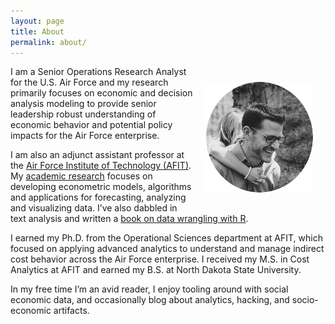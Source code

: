 ```yaml
---
layout: page
title: About
permalink: about/
---
```



<center>
<img src="/public/images/logo.png" alt="Brad" align="right" vspace="25" hspace="20">
</center> 


<p>
I am a Senior Operations Research Analyst for the U.S. Air Force and my research primarily focuses on economic and decision analysis modeling to provide senior leadership robust understanding of economic behavior and potential policy impacts for the Air Force enterprise. 
</p>

<p>
I am also an adjunct assistant professor at the <a href="http://www.afit.edu/">Air Force Institute of Technology (AFIT)</a>. My <a href="http://bradleyboehmke.github.io/cv/#publications">academic research</a> focuses on developing econometric models, algorithms and applications for forecasting, analyzing and visualizing data. I’ve also dabbled in text analysis and written a <a href="https://leanpub.com/datawranglingwithr">book on data wrangling with R</a>.  
</p>

<p>
I earned my Ph.D. from the Operational Sciences department at AFIT, which focused on applying advanced analytics to understand and manage indirect cost behavior across the Air Force enterprise. I received my M.S. in Cost Analytics at AFIT and earned my B.S. at North Dakota State University. 
<p>

</p>
In my free time I’m an avid reader, I enjoy tooling around with social economic data, and occasionally blog about analytics, hacking, and socio-economic artifacts. 
</p>
